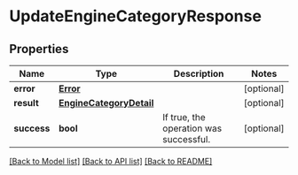 # UpdateEngineCategoryResponse

## Properties
Name | Type | Description | Notes
------------ | ------------- | ------------- | -------------
**error** | [**Error**](Error.md) |  | [optional] 
**result** | [**EngineCategoryDetail**](EngineCategoryDetail.md) |  | [optional] 
**success** | **bool** | If true, the operation was successful. | [optional] 

[[Back to Model list]](../README.md#documentation-for-models) [[Back to API list]](../README.md#documentation-for-api-endpoints) [[Back to README]](../README.md)


